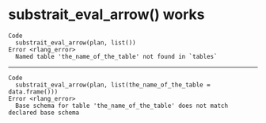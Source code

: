 # substrait_eval_arrow() works

    Code
      substrait_eval_arrow(plan, list())
    Error <rlang_error>
      Named table 'the_name_of_the_table' not found in `tables`

---

    Code
      substrait_eval_arrow(plan, list(the_name_of_the_table = data.frame()))
    Error <rlang_error>
      Base schema for table 'the_name_of_the_table' does not match declared base schema


